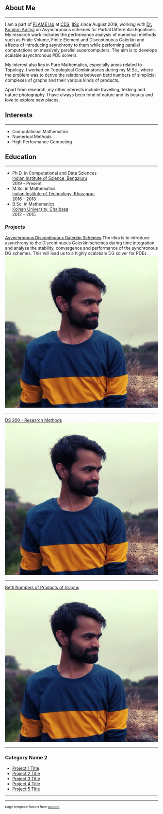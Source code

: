 ## About Me
---
I am a part of [FLAME lab](http://cds.iisc.ac.in/faculty/konduriadi/) at [CDS](https://cds.iisc.ac.in), [IISc](https://iisc.ac.in) since August 2019, working with [Dr. Konduri Aditya](http://cds.iisc.ac.in/faculty/konduriadi/) on Asynchronous schemes for Partial Differential Equations. My research work includes the performance analysis of numerical methods such as Finite Volume, Finite Element and Discontinuous Galerkin and effects of introducing asynchrony to them while performing parallel computations on massively parallel supercomputers. The aim is to develope scalable asynchronous PDE solvers.

My interest also lies in Pure Mathematics, especially areas related to Topology. I worked on Topological Combinatorics during my M.Sc., where the problem was to derive the relations between betti numbers of simplicial complexes of graphs and their various kinds of products.

Apart from  research, my other interests include travelling, tekking and nature photography. I have always been fond of nature and its beauty and love to explore new places. 

## Interests
---
- Computational Mathematics
- Numerical Methods
- High Performance Computing

## Education
---
  - Ph.D. in Computational and Data Sciences \
    [Indian Institute of Science, Bengaluru](https://iisc.ac.in/) \
    2019 - Present
  - M.Sc. in Mathematics \
    [Indian Institute of Technology, Kharagpur](https://iitkgp.ac.in/) \
    2016 - 2018
  - B.Sc. in Mathematics \
    [Kolhan University, Chaibasa](https://www.kolhanuniversity.ac.in/) \
    2012 - 2015
    
### Projects 

[Asynchronous Discontinuous Galerkin Schemes](https://github.com/gshubhamk/dg1d)
The idea is to introduce asynchrony to the Discontinuous Galerkin schemes during time integration and analyse the stability, convergence and performance of the synchronous DG schemes. This will lead us to a highly scalabale DG solver for PDEs. <img src="images/avatar.jpg?raw=true"/>

---
[DS 200 -  Research Methods](/pdf/sample_presentation.pdf)
<img src="images/avatar.jpg?raw=true"/>

---
[Betti Numbers of Products of Graphs](http://example.com/)
<img src="images/avatar.jpg?raw=true"/>

---

### Category Name 2

- [Project 1 Title](http://example.com/)
- [Project 2 Title](http://example.com/)
- [Project 3 Title](http://example.com/)
- [Project 4 Title](http://example.com/)
- [Project 5 Title](http://example.com/)

---




---
<p style="font-size:11px">Page template forked from <a href="https://github.com/evanca/quick-portfolio">evanca</a></p>
<!-- Remove above link if you don't want to attibute -->
